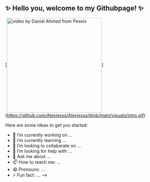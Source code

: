 
## <strong>✨ Hello you, welcome to my Githubpage! ✨</strong>

[<img src="https://github.com/Alexjesss/Alexjesss/blob/main/visuals/intro.gif" width="300px" align="center" alt="video by Danial Ahmed from Pexels" title="intro-gif"/>]
(https://github.com/Alexjesss/Alexjesss/blob/main/visuals/intro.gif) 


Here are some ideas to get you started:

- 🔭 I’m currently working on ...
- 🌱 I’m currently learning ...
- 👯 I’m looking to collaborate on ...
- 🤔 I’m looking for help with ...
- 💬 Ask me about ...
- 📫 How to reach me: ...
- 😄 Pronouns: ...
- ⚡ Fun fact: ...
-->

